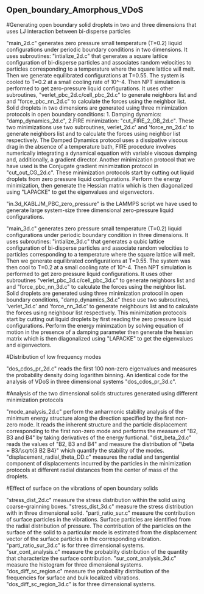 ## Open_boundary_Amorphous_VDoS

#Generating open boundary solid droplets in two and three dimensions that uses LJ interaction between bi-disperse particles 

"main_2d.c" generates zero pressure small temperature (T=0.2) liquid configurations under periodic boundary conditions in two dimensions. It uses subroutines: "intialize_2d.c" that generates a square lattice configuration of bi-disperse particles and associates random velocities to particles corresponding to a temperature where the square lattice will melt. Then we generate equilibrated configurations at T=0.55. The system is cooled to T=0.2 at a small cooling rate of 10^-4. Then NPT simulation is performed to get zero-pressure liquid configurations. It uses other subroutines, "verlet_pbc_2d.c/cell_pbc_2d.c" to generate neighbors list and and "force_pbc_nn_2d.c" to calculate the forces using the neighbor list. 
Solid droplets in two dimensions are generated using three minimization protocols in open boundary conditions: 1. Damping dynamics: "damp_dynamics_2d.c", 2.FIRE minimization: "cut_FIRE_2_OB_2d.c". These two minimizations use two subroutines, verlet_2d.c' and 'force_nn_2d.c' to generate neighbors list and to calculate the forces using neighbor list respectively.  The Damped Dynamics protocol uses a dissipative viscous drag in the absence of a temperature bath, FIRE procedure involves numerically integrating a dynamical equation with variable viscous damping and, additionally, a gradient director. Another minimization protocol that we have used is the Conjugate gradient minimization protocol in "cut_out_CG_2d.c". These minimization protocols start by cutting out liquid droplets from zero pressure liquid configurations. Perform the energy minimization, then generate the Hessian matrix which is then diagonalized using "LAPACKE" to get the eigenvalues and eigenvectors. 

"in.3d_KABLJM_PBC_zero_pressure" is the LAMMPS script we have used to generate large system-size three dimensional zero-pressure liquid configurations.

"main_3d.c" generates zero pressure small temperature (T=0.2) liquid configurations under periodic boundary condition in three dimensions. It uses subroutines: "intialize_3d.c" that generates a qubic lattice configuration of bi-disperse particles and associate random velocities to particles corresponding to a temperature where the square lattice will melt. Then we generate equilibrated configurations at T=0.55. The system was then cool to T=0.2 at a small cooling rate of 10^-4. Then NPT simulation is performed to get zero pressure liquid configurations. It uses other subroutines  "verlet_pbc_3d.c/cell_pbc_3d.c" to generate neighbors list and and "force_pbc_nn_3d.c" to calculate the forces using the neighbor list.
Solid droplets are generated using three minimization protocol in open boundary conditions, "damp_dynamics_3d.c" these use two subroutines, 'verlet_3d.c' and 'force_nn_3d.c' to generate neighbours list and to calculate the forces using neighbour list respectively. This minimization protocols start by cutting out liquid droplets by first reading the zero pressure liquid configurations. Perform the energy minimzation by solving equation of motion in the presence of a damping parameter then generate the hessian matrix which is then diagonalized using "LAPACKE" to get the eigenvalues and eigenvectors.

#Distribution of low frequency modes

"dos_cdos_pr_2d.c" reads the first 100 non-zero eigenvalues and measures the probability density doing logarithm binning. An identical  code for the analysis of VDoS in three dimensional systems "dos_cdos_pr_3d.c".

#Analysis of the two dimensional solids structures generated using different minimization protocols 

"mode_analysis_2d.c" perform the anharmonic stability analysis of the minimum energy structure along the direction specified by the first non-zero mode. It reads the inherent structure and the particle displacement corresponding to the first non-zero mode and performs the measure of "B2, B3 and B4" by taking derivatives of the energy funtional.
"dist_beta_2d.c" reads the values of "B2, B3 and B4" and measure the distribution of "\beta = B3/\sqrt{3 B2 B4}" which quantify the stability of the modes.
"displacement_radial_theta_DD.c" measures the radial and tangential component of displacements incurred by the particles in the minimization protocols at different radial distances from the center of mass of the droplets. 

#Effect of surface on the vibrations of open boundary solids

"stress_dist_2d.c" measure the stress distribution within the solid using coarse-grainning boxes. "stress_dist_3d.c" measure the stress distribution with in three dimensional solid.
"parti_ratio_sur.c" measure the contribution of surface particles in the vibrations. Surface particles are identified from the radial distribution of pressure. The contribution of the particles on the surface of the solid to a particular mode is estimated from the displacement vector of the surface particles in the corresponding vibration. "parti_ratio_sur_3d.c" is for three dimensional systems.
"sur_cont_analysis.c" measure the probablity distribution of the quantity that characterize the surface contribution. "sur_cont_analysis_3d.c" measure the histogram for three dimensional systems.
"dos_diff_sc_region.c" measure the probability distribution of the frequencies for surface and bulk localized vibrations. "dos_diff_sc_region_3d.c" is for three dimensional systems.
